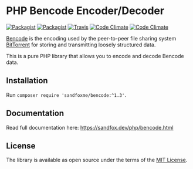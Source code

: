 PHP Bencode Encoder/Decoder
===========================

[![Packagist](https://img.shields.io/packagist/v/sandfoxme/bencode.svg)](https://packagist.org/packages/sandfoxme/bencode)
[![Packagist](https://img.shields.io/github/license/sandfoxme/bencode.svg)](https://opensource.org/licenses/MIT)
[![Travis](https://img.shields.io/travis/sandfoxme/bencode.svg)](https://travis-ci.org/sandfoxme/bencode)
[![Code Climate](https://img.shields.io/codeclimate/c/sandfoxme/bencode.svg)](https://codeclimate.com/github/sandfoxme/bencode/coverage)
[![Code Climate](https://img.shields.io/codeclimate/maintainability/sandfoxme/bencode.svg)](https://codeclimate.com/github/sandfoxme/bencode)

[Bencode] is the encoding used by the peer-to-peer file sharing system
[BitTorrent] for storing and transmitting loosely structured data.

This is a pure PHP library that allows you to encode and decode Bencode data.

Installation
------------

Run ``composer require 'sandfoxme/bencode:^1.3'``.

Documentation
-------------

Read full documentation here: <https://sandfox.dev/php/bencode.html>

License
-------

The library is available as open source under the terms of the [MIT License].

[Bencode]:      https://en.wikipedia.org/wiki/Bencode
[BitTorrent]:   https://en.wikipedia.org/wiki/BitTorrent
[MIT License]:  https://opensource.org/licenses/MIT
